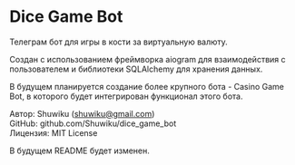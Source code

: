 # Dice Game Bot

Телеграм бот для игры в кости за виртуальную валюту.

Создан с использованием фреймворка aiogram для взаимодействия с пользователем и библиотеки SQLAlchemy для хранения данных.

В будущем планируется создание более крупного бота - Casino Game Bot, в которого будет интегрирован функционал этого бота.

Автор: Shuwiku (shuwiku@gmail.com)<br>
GitHub: github.com/Shuwiku/dice_game_bot<br>
Лицензия: MIT License<br>

В будущем README будет изменен.

